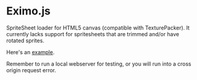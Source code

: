 Eximo.js
=======

SpriteSheet loader for HTML5 canvas (compatible with TexturePacker). It currently lacks support for spritesheets that are trimmed and/or have rotated sprites.

Here's an [example](http://bluecodestudio.com/html5-game-sample/).

Remember to run a local webserver for testing, or you will run into a cross origin request error.
